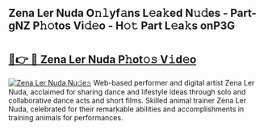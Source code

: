 ## Zena Ler Nuda O𝚗𝚕yf𝚊ns L𝚎a𝚔ed N𝚞𝚍es - Part-gNZ P𝚑𝚘tos Vi𝚍𝚎o - H𝚘𝚝 Part L𝚎a𝚔s onP3G

# <h2><a href="http://kfdkusd.oniu.top/?m=Zena+Ler+Nuda">🔗👉 🔴 Zena Ler Nuda P𝚑ot𝚘𝚜 V𝚒d𝚎o</a></h2>

[![Zena Ler Nuda Nu𝚍e𝚜](https://i.imgur.com/0qMVB7G.gif)](http://kfdkusd.oniu.top/?m=Zena+Ler+Nuda)
Web-based performer and digital artist Zena Ler Nuda, acclaimed for sharing dance and lifestyle ideas through solo and collaborative dance acts and short films. Skilled animal trainer Zena Ler Nuda, celebrated for their remarkable abilities and accomplishments in training animals for performances.  
